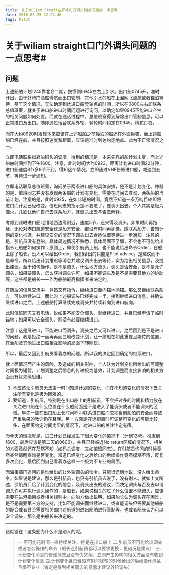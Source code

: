 ```yaml
---
title: 关于Wiliam Strait在虾峙门口调头相关问题的一点思考
date: 2016-08-25 22:27:40
tags: Pilot
---
```


# 关于wiliam straight口门外调头问题的一点思考#


## 问题
上述船舶计划1245靠北仑二期，按惯例0945左右上引水。出口船0745开，准时开出，由于虾峙门渔船碍航而出口管制，其他引水的船在上溜网北漂航或者锚泊等待，基于这个情况，无法确定到达进口船登轮点的时间，所以在0800左右即联系总值班室，就关于进口船进口时间问题进行询问，以确定如果0945不能进口产生的相关问题如何处置。而就在通话过程中，总值班室得到解除出口管制信息，可以正常进口及出口。随即通过话台联系外轮，登轮时间约定在0945，桃花灯桩。

而在大约0920时发现本来应该在上述船舶之前靠泊的船还在外面抛锚，而上述船舶已经在航，并且按照速度和距离，应该是准时到达约定地点。此为不正常情况之一。

立即电话联系拟靠泊码头的调度，得到的情况是，本来先靠的船计划未变，而上述船舶时间推到下午1600。注意，此时时间大约0923，距离计划进口时间22分钟，进口船速度8节多9节不到。得知这个情况，立即通过VHF告知进口船，减速到五节，等待进一步通知。

立即电话联系总值班室，询问关于两条进口船的具体安排，是不是计划变化。神器的是，值班同志并没有发现两条船的计划有变化，需要花时间去查询，两条船的当前计划。注意的是，此时0925，在如此短的时间，竟然不知道一条万吨巨轮即将进口而计划已经改变。值班同志的指示是不要进了，要调头出去。个人其实是极为恼火，几欲让他们自己去联系船方，就调头出去与否去解释。

考虑到此时进口船北锚地西边缘附近，速度5节，还来得及调头，如果时间再拖延，无论对港口航道安全还是船方安全，都没有时间再犹豫。隧联系船方，告知计划的变化推迟，并建议安全的情况下调头出去合适位置等待进一步通知。注意的是，引航员没有登船，具体周边情况不熟悉，具体局面不了解，不会也不可能给出指令让船舶如何操作；原则上，即使引航员上船，也不能说给出命令Order，在船上除了船长，没人可以给出Order，我们给出的只能是Pilot advice，是建议而不是命令。所以给出计划推迟等消息并建议调头出去等待，实为给出相关信息，及提出建议，至于如何操作，是不是调头，什么地方调头，调头是否安全，是不是允许调头，如果要调头，怎么获得调头许可，如果不能调头及是不是需要其他方的协助等，这些都是船长——作为船舶最高指挥者来决定的。

在随后的信息交流中，竟然又有指令，继续进口至内锚地抛锚。那么又继续联系船方，可以继续进口。而此时上述船调头已经完成一半，接到继续进口消息，并确认继续进口之后，上述船舶打算继续完成调头并持续转向到进口航向。

此时值班同志又有电话，说如果不能安全调头，就继续进口，并且已经申请了临时锚地；如果可以安全调头，则没有必要继续进口。

注意：这是继进口，不能进口而调头，调头之后又可以进口，之后回到是不是进口的问题。我是拒绝一而再再而三地改变计划，让一艏船在如此重要且繁忙的位置，在渔船及其他进出口船相互影响的局面下转圈玩。

所以，最后又回到引航员看着办的问题。所以我的决定回到确定的继续进口。


就上面情况而产生的风险，及造成的相关影响，个人认为计划变化所给出的可调整时间极为短暂，计划调整之后信息的传递极为低效，计划调整而直接影响的相关方面没有优先级思维。

1. 不应该让引航员无法第一时间知道计划的变化，而在不知道变化的情况下去关注所有变化是极为困难的。
2. 要知道，引航员，特别是在出口船上的引航员，不会把过多的时间和精力放在关注进口船在什么位置在什么船前面是不是进入了能调头或者不能调头的区域。早先一些在出口船上长时间呼叫联系进口船而忽视当前船舶的安全而导致严重后果的教训仍在耳畔。另一方面是在远距离时可调整可变化的可能比较多，在距离约定时间尚早的情况下，对进口船的关注注定有限。

而今天的情况就是，进口计划已经发生了很大变化的情况下（计划1245，推迟到1600，最后应该是第二天的0600），并且已经临近No return区域的情况下，相关的方面竟然还在茫然不知（如码头调度，又如值班同志）。在引航员询问的时候竟然突然惊醒查询是否变化，知道已经变化之后给出的后续操作竟然模糊不清，反复多次变化，最后回到自己看着办这样一个极为不专业的局面。

而海事部门追问的是谁给出的让外轮调头的命令。只能很遗憾地说，没人给出命令。如果说是建议，那么是引航员，也只有引航员去说了，没有别人。就如上文所述，引航员只给了计划变化的信息，及调头出去的建议，而决定调头与否及去申请调头许可并执行调头操作的，是船长，如果说相关的过了什么位置不能调头，应该需要在进港指南或者相关规则中，向船方做出说明。如果船长认为调头存在困难，是不是需要第三方的支持，比如不能调头而继续进口，或者能调头但需要其他船舶的配合或者甚至需要相关部门对航道的进出船舶进行管制等，也或者船长认为可以安全调头，那么是由船长来决定的。

-----

错就错在：这条船为什么不是别人的呢。

>	一.不可能花时间一直持续关注，特是在出口船上
	二.引航员不可能给出调头或者怎么操作的命令（船长连引航员都可以要求更换，更何况是建议）
	三.计划变化消息的传递低效且没有优先级，立即产生影响的相关方面没有收到计划变化信息
	四.计划变化且已经没有时间犹豫的时候给出的后续操作混乱且很不专业（肯定是得到相关同志的意思才建议外轮调头）


